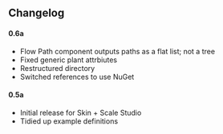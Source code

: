 ## Changelog

#### 0.6a

- Flow Path component outputs paths as a flat list; not a tree
- Fixed generic plant attrbiutes
- Restructured directory
- Switched references to use NuGet

#### 0.5a

- Initial release for Skin + Scale Studio
- Tidied up example definitions